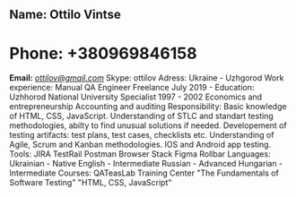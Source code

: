 ## Name: Ottilo Vintse

# Phone: +380969846158

**Email:** *ottilov@gmail.com*
Skype: ottilov
Adress: Ukraine - Uzhgorod
Work experience:
Manual QA Engineer
Freelance
July 2019 -
Education:
Uzhhorod National University
Specialist
1997 - 2002
Economics and entrepreneurship
Accounting and auditing
Responsibility:
Basic knowledge of HTML, CSS, JavaScript.
Understanding of STLC and standart testing methodologies, abilty to find unusual solutions if needed.
Developement of testing artifacts: test plans, test cases, checklists etc. Understanding of Agile, Scrum
and Kanban methodologies.
IOS and Android app testing.
Tools:
JIRA
TestRail
Postman
Browser Stack
Figma
Rollbar
Languages:
Ukrainian - Native
English - Intermediate
Russian - Advanced
Hungarian - Intermediate
Courses:
QATeasLab Training Center "The Fundamentals of Software Testing"
"HTML, CSS, JavaScript"
